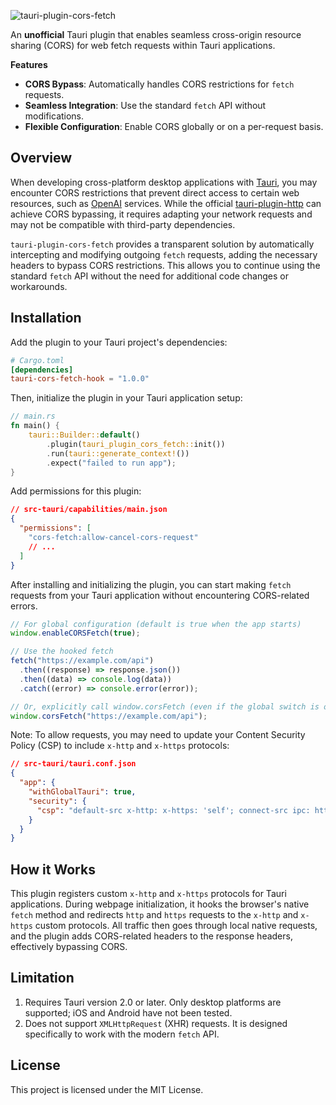 ![tauri-plugin-cors-fetch](https://github.com/idootop/tauri-plugin-cors-fetch/blob/main/banner.png)

An **unofficial** Tauri plugin that enables seamless cross-origin resource sharing (CORS) for web fetch requests within Tauri applications.

**Features**

- **CORS Bypass**: Automatically handles CORS restrictions for `fetch` requests.
- **Seamless Integration**: Use the standard `fetch` API without modifications.
- **Flexible Configuration**: Enable CORS globally or on a per-request basis.

## Overview

When developing cross-platform desktop applications with [Tauri](https://tauri.app), you may encounter CORS restrictions that prevent direct access to certain web resources, such as [OpenAI](https://openai.com/product) services. While the official [tauri-plugin-http](https://docs.rs/crate/tauri-plugin-http/latest) can achieve CORS bypassing, it requires adapting your network requests and may not be compatible with third-party dependencies.

`tauri-plugin-cors-fetch` provides a transparent solution by automatically intercepting and modifying outgoing `fetch` requests, adding the necessary headers to bypass CORS restrictions. This allows you to continue using the standard `fetch` API without the need for additional code changes or workarounds.

## Installation

Add the plugin to your Tauri project's dependencies:

```toml
# Cargo.toml
[dependencies]
tauri-cors-fetch-hook = "1.0.0"
```

Then, initialize the plugin in your Tauri application setup:

```rust
// main.rs
fn main() {
    tauri::Builder::default()
        .plugin(tauri_plugin_cors_fetch::init())
        .run(tauri::generate_context!())
        .expect("failed to run app");
}
```

Add permissions for this plugin:

```json
// src-tauri/capabilities/main.json
{
  "permissions": [
    "cors-fetch:allow-cancel-cors-request"
    // ...
  ]
}
```

After installing and initializing the plugin, you can start making `fetch` requests from your Tauri application without encountering CORS-related errors.

```javascript
// For global configuration (default is true when the app starts)
window.enableCORSFetch(true);

// Use the hooked fetch
fetch("https://example.com/api")
  .then((response) => response.json())
  .then((data) => console.log(data))
  .catch((error) => console.error(error));

// Or, explicitly call window.corsFetch (even if the global switch is off)
window.corsFetch("https://example.com/api");
```

Note: To allow requests, you may need to update your Content Security Policy (CSP) to include `x-http` and `x-https` protocols:

```json
// src-tauri/tauri.conf.json
{
  "app": {
    "withGlobalTauri": true,
    "security": {
      "csp": "default-src x-http: x-https: 'self'; connect-src ipc: http://ipc.localhost"
    }
  }
}
```

## How it Works

This plugin registers custom `x-http` and `x-https` protocols for Tauri applications. During webpage initialization, it hooks the browser's native `fetch` method and redirects `http` and `https` requests to the `x-http` and `x-https` custom protocols. All traffic then goes through local native requests, and the plugin adds CORS-related headers to the response headers, effectively bypassing CORS.

## Limitation

1. Requires Tauri version 2.0 or later. Only desktop platforms are supported; iOS and Android have not been tested.
2. Does not support `XMLHttpRequest` (XHR) requests. It is designed specifically to work with the modern `fetch` API.

## License

This project is licensed under the MIT License.

